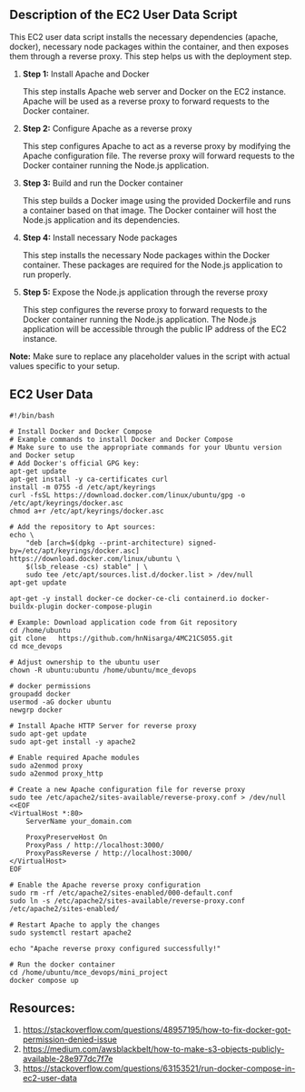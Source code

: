 ## Description of the EC2 User Data Script

This EC2 user data script installs the necessary dependencies (apache, docker), necessary node packages within the container, and then exposes them through a reverse proxy. This step helps us with the deployment step.

1. **Step 1:** Install Apache and Docker
    
    This step installs Apache web server and Docker on the EC2 instance. Apache will be used as a reverse proxy to forward requests to the Docker container.

1. **Step 2:** Configure Apache as a reverse proxy
    
    This step configures Apache to act as a reverse proxy by modifying the Apache configuration file. The reverse proxy will forward requests to the Docker container running the Node.js application.

1. **Step 3:** Build and run the Docker container
    
    This step builds a Docker image using the provided Dockerfile and runs a container based on that image. The Docker container will host the Node.js application and its dependencies.

1. **Step 4:** Install necessary Node packages
    
    This step installs the necessary Node packages within the Docker container. These packages are required for the Node.js application to run properly.

1. **Step 5:** Expose the Node.js application through the reverse proxy
    
    This step configures the reverse proxy to forward requests to the Docker container running the Node.js application. The Node.js application will be accessible through the public IP address of the EC2 instance.

**Note:** Make sure to replace any placeholder values in the script with actual values specific to your setup.

## EC2 User Data

```
#!/bin/bash

# Install Docker and Docker Compose
# Example commands to install Docker and Docker Compose
# Make sure to use the appropriate commands for your Ubuntu version and Docker setup
# Add Docker's official GPG key:
apt-get update
apt-get install -y ca-certificates curl
install -m 0755 -d /etc/apt/keyrings
curl -fsSL https://download.docker.com/linux/ubuntu/gpg -o /etc/apt/keyrings/docker.asc
chmod a+r /etc/apt/keyrings/docker.asc

# Add the repository to Apt sources:
echo \
    "deb [arch=$(dpkg --print-architecture) signed-by=/etc/apt/keyrings/docker.asc] https://download.docker.com/linux/ubuntu \
    $(lsb_release -cs) stable" | \
    sudo tee /etc/apt/sources.list.d/docker.list > /dev/null
apt-get update

apt-get -y install docker-ce docker-ce-cli containerd.io docker-buildx-plugin docker-compose-plugin

# Example: Download application code from Git repository
cd /home/ubuntu
git clone   https://github.com/hnNisarga/4MC21CS055.git
cd mce_devops

# Adjust ownership to the ubuntu user
chown -R ubuntu:ubuntu /home/ubuntu/mce_devops

# docker permissions
groupadd docker
usermod -aG docker ubuntu
newgrp docker

# Install Apache HTTP Server for reverse proxy
sudo apt-get update
sudo apt-get install -y apache2

# Enable required Apache modules
sudo a2enmod proxy
sudo a2enmod proxy_http

# Create a new Apache configuration file for reverse proxy
sudo tee /etc/apache2/sites-available/reverse-proxy.conf > /dev/null <<EOF
<VirtualHost *:80>
    ServerName your_domain.com

    ProxyPreserveHost On
    ProxyPass / http://localhost:3000/
    ProxyPassReverse / http://localhost:3000/
</VirtualHost>
EOF

# Enable the Apache reverse proxy configuration
sudo rm -rf /etc/apache2/sites-enabled/000-default.conf
sudo ln -s /etc/apache2/sites-available/reverse-proxy.conf /etc/apache2/sites-enabled/

# Restart Apache to apply the changes
sudo systemctl restart apache2

echo "Apache reverse proxy configured successfully!"

# Run the docker container
cd /home/ubuntu/mce_devops/mini_project
docker compose up
```

## Resources:

1. https://stackoverflow.com/questions/48957195/how-to-fix-docker-got-permission-denied-issue
1. https://medium.com/awsblackbelt/how-to-make-s3-objects-publicly-available-28e977dc7f7e
1. https://stackoverflow.com/questions/63153521/run-docker-compose-in-ec2-user-data
